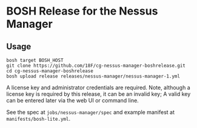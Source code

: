 # BOSH Release for the Nessus Manager

## Usage

```
bosh target BOSH_HOST
git clone https://github.com/18F/cg-nessus-manager-boshrelease.git
cd cg-nessus-manager-boshrelease
bosh upload release releases/nessus-manager/nessus-manager-1.yml
```

A license key and administrator credentials are required.  Note, although a license key is required by this release, it can be an invalid key; A valid key can be entered later via the web UI or command line.

See the spec at `jobs/nessus-manager/spec` and example manifest at `manifests/bosh-lite.yml`.

